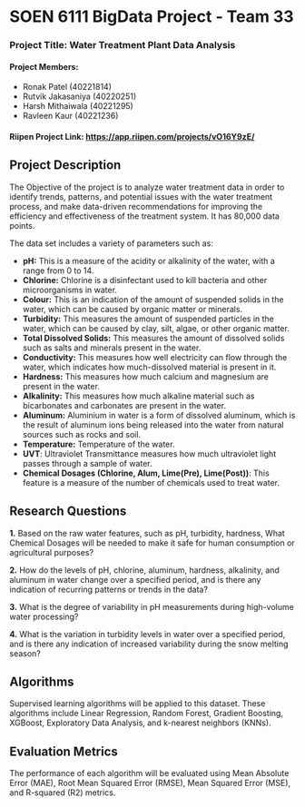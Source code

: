 
# SOEN 6111 BigData Project - Team 33

### **Project Title:**   Water Treatment Plant Data Analysis
#### **Project Members:** 
- Ronak Patel (40221814)
- Rutvik Jakasaniya (40220251)
- Harsh Mithaiwala (40221295)
- Ravleen Kaur (40221236)
#### **Riipen Project Link:** https://app.riipen.com/projects/vO16Y9zE/

## Project Description


The Objective of the project is to analyze water treatment data in order to identify trends, patterns, and potential issues with the water treatment process, and make data-driven recommendations for improving the efficiency and effectiveness of the treatment system. It has 80,000 data points.

The data set includes a variety of parameters such as: 
- **pH:** This is a measure of the acidity or alkalinity of the water, with a range from 0 to 14.
- **Chlorine:** Chlorine is a disinfectant used to kill bacteria and other microorganisms in water.
- **Colour:** This is an indication of the amount of suspended solids in the water, which can be caused by organic matter or minerals.
- **Turbidity:** This measures the amount of suspended particles in the water, which can be caused by clay, silt, algae, or other organic matter.
- **Total Dissolved Solids:** This measures the amount of dissolved solids such as salts and minerals present in the water.
- **Conductivity:** This measures how well electricity can flow through the water, which indicates how much-dissolved material is present in it.
- **Hardness:** This measures how much calcium and magnesium are present in the water.
- **Alkalinity:** This measures how much alkaline material such as bicarbonates and carbonates are present in the water.
- **Aluminum:** Aluminium in water is a form of dissolved aluminum, which is the result of aluminum ions being released into the water from natural sources such as rocks and soil.
- **Temperature:** Temperature of the water.
- **UVT**: Ultraviolet Transmittance measures how much ultraviolet light passes through a sample of water.
- **Chemical Dosages (Chlorine, Alum, Lime(Pre), Lime(Post))**: This feature is a measure of the number of chemicals used to treat water.


## Research Questions

**1.** Based on the raw water features, such as pH, turbidity, hardness, What Chemical Dosages will be needed to make it safe for human consumption or agricultural purposes?

**2.** How do the levels of pH, chlorine, aluminum, hardness, alkalinity, and aluminum in water change over a specified period, and is there any indication of recurring patterns or trends in the data?

**3.** What is the degree of variability in pH measurements during high-volume water processing?

**4.** What is the variation in turbidity levels in water over a specified period, and is there any indication of increased variability during the snow melting season?

## Algorithms

Supervised learning algorithms will be applied to this dataset. These algorithms include Linear Regression, Random Forest, Gradient Boosting, XGBoost, Exploratory Data Analysis, and k-nearest neighbors (KNNs).

## Evaluation Metrics

The performance of each algorithm will be evaluated using Mean Absolute Error (MAE), Root Mean Squared Error (RMSE), Mean Squared Error (MSE), and R-squared (R2) metrics.

